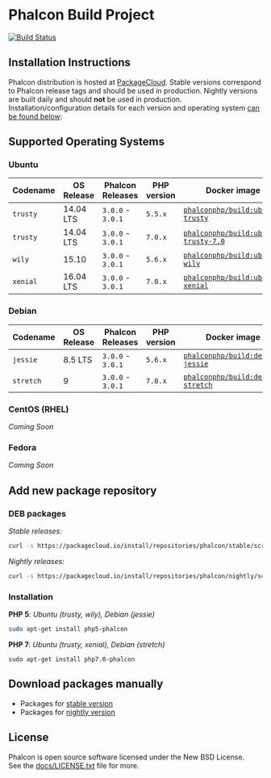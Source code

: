 # Phalcon Build Project

[![Build Status](https://travis-ci.org/phalcongelist/packagecloud.svg?branch=master)][:build-st:]

## Installation Instructions

Phalcon distribution is hosted at [PackageCloud][:cloud:].
Stable versions correspond to Phalcon release tags and should be used in production.
Nightly versions are built daily and should **not** be used in production.
Installation/configuration details for each version and operating system [can be found below](#add-new-package-repository):

## Supported Operating Systems

### Ubuntu

| Codename  | OS Release | Phalcon Releases  | PHP version  | Docker image                                        |
| --------- | ---------- | ----------------- | ------------ | --------------------------------------------------- |
| `trusty`  | 14.04 LTS  | `3.0.0` - `3.0.1` | `5.5.x`      | [`phalconphp/build:ubuntu-trusty`][:ubuntu-trusty:] |
| `trusty`  | 14.04 LTS  | `3.0.0` - `3.0.1` | `7.0.x`      | [`phalconphp/build:ubuntu-trusty-7.0`][:trusty-7:]  |
| `wily`    | 15.10      | `3.0.0` - `3.0.1` | `5.6.x`      | [`phalconphp/build:ubuntu-wily`][:ubuntu-wily:]     |
| `xenial`  | 16.04 LTS  | `3.0.0` - `3.0.1` | `7.0.x`      | [`phalconphp/build:ubuntu-xenial`][:ubuntu-xenial:] |

### Debian

| Codename  | OS Release | Phalcon Releases  | PHP version  | Docker image                                          |
| --------- | ---------- | ----------------- | ------------ | ----------------------------------------------------- |
| `jessie`  | 8.5 LTS    | `3.0.0` - `3.0.1` | `5.6.x`      | [`phalconphp/build:debian-jessie`][:debian-jessie:]   |
| `stretch` | 9          | `3.0.0` - `3.0.1` | `7.0.x`      | [`phalconphp/build:debian-stretch`][:debian-stretch:] |

### CentOS (RHEL)

_Coming Soon_

### Fedora

_Coming Soon_

## Add new package repository

### DEB packages

_Stable releases:_
```sh
curl -s https://packagecloud.io/install/repositories/phalcon/stable/script.deb.sh | sudo bash
```

_Nightly releases:_
```sh
curl -s https://packagecloud.io/install/repositories/phalcon/nightly/script.deb.sh | sudo bash
```

### Installation

**PHP 5**: _Ubuntu (trusty, wily), Debian (jessie)_

```sh
sudo apt-get install php5-phalcon
```

**PHP 7**: _Ubuntu (trusty, xenial), Debian (stretch)_

```
sudo apt-get install php7.0-phalcon
```

## Download packages manually

* Packages for [stable version][:stable:]
* Packages for [nightly version][:nightly:]

## License

Phalcon is open source software licensed under the New BSD License.<br>
See the [docs/LICENSE.txt][:docs:] file for more.

[:build-st:]: https://travis-ci.org/phalcongelist/packagecloud
[:cloud:]: https://packagecloud.io/phalcon
[:stable:]: https://packagecloud.io/phalcon/stable
[:nightly:]: https://packagecloud.io/phalcon/nightly
[:trusty-7:]: https://github.com/phalcon/dockerfiles/blob/master/build/ubuntu-trusty-7.0/Dockerfile
[:ubuntu-trusty:]: https://github.com/phalcon/dockerfiles/blob/master/build/ubuntu-trusty/Dockerfile
[:ubuntu-wily:]: https://github.com/phalcon/dockerfiles/blob/master/build/ubuntu-wily/Dockerfile
[:ubuntu-xenial:]: https://github.com/phalcon/dockerfiles/blob/master/build/ubuntu-xenial/Dockerfile
[:debian-jessie:]: https://github.com/phalcon/dockerfiles/blob/master/build/debian-jessie/Dockerfile
[:debian-stretch:]: https://github.com/phalcon/dockerfiles/blob/master/build/debian-stretch/Dockerfile
[:docs:]: https://github.com/phalcongelist/packagecloud/blob/master/docs/LICENSE.txt
